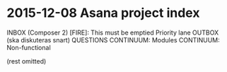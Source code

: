 # 2015-12-08 Asana project index

INBOX (Composer 2)
[FIRE]: This must be emptied
Priority lane
OUTBOX (ska diskuteras snart)
QUESTIONS
CONTINUUM: Modules
CONTINUUM: Non-functional

(rest omitted)
